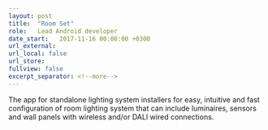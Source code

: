 ```yaml
---
layout: post
title:  "Room Set"
role:	Lead Android developer
date_start:   2017-11-16 00:00:00 +0300
url_external: 
url_local: false
url_store: 
fullview: false
excerpt_separator: <!--more-->
---
```

The app for standalone lighting system installers for easy, intuitive and fast configuration of room lighting system that can include luminaires, sensors and wall panels with wireless and/or DALI wired connections.